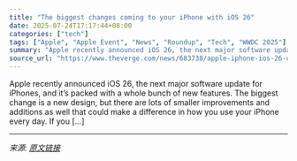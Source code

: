 ```yaml
---
title: "The biggest changes coming to your iPhone with iOS 26"
date: 2025-07-24T17:17:44+08:00
categories: ["tech"]
tags: ["Apple", "Apple Event", "News", "Roundup", "Tech", "WWDC 2025"]
summary: "Apple recently announced iOS 26, the next major software update for iPhones, and it’s packed with a whole bunch of new features. The biggest change is a new design, but there are lots of smaller impro"
source_url: "https://www.theverge.com/news/683738/apple-iphone-ios-26-changes-liquid-glass-wwdc-2025"
---
```


Apple recently announced iOS 26, the next major software update for iPhones, and it’s packed with a whole bunch of new features. The biggest change is a new design, but there are lots of smaller improvements and additions as well that could make a difference in how you use your iPhone every day. If you [&#8230;]

---

*来源: [原文链接](https://www.theverge.com/news/683738/apple-iphone-ios-26-changes-liquid-glass-wwdc-2025)*
